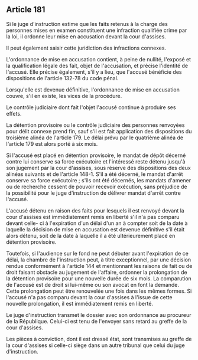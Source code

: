 Article 181
----
Si le juge d'instruction estime que les faits retenus à la charge des personnes
mises en examen constituent une infraction qualifiée crime par la loi, il
ordonne leur mise en accusation devant la cour d'assises.

Il peut également saisir cette juridiction des infractions connexes.

L'ordonnance de mise en accusation contient, à peine de nullité, l'exposé et la
qualification légale des fait, objet de l'accusation, et précise l'identité de
l'accusé. Elle précise également, s'il y a lieu, que l'accusé bénéficie des
dispositions de l'article 132-78 du code pénal.

Lorsqu'elle est devenue définitive, l'ordonnance de mise en accusation couvre,
s'il en existe, les vices de la procédure.

Le contrôle judiciaire dont fait l'objet l'accusé continue à produire ses
effets.

La détention provisoire ou le contrôle judiciaire des personnes renvoyées pour
délit connexe prend fin, sauf s'il est fait application des dispositions du
troisième alinéa de l'article 179. Le délai prévu par le quatrième alinéa de
l'article 179 est alors porté à six mois.

Si l'accusé est placé en détention provisoire, le mandat de dépôt décerné contre
lui conserve sa force exécutoire et l'intéressé reste détenu jusqu'à son
jugement par la cour d'assises, sous réserve des dispositions des deux alinéas
suivants et de l'article 148-1. S'il a été décerné, le mandat d'arrêt conserve
sa force exécutoire ; s'ils ont été décernés, les mandats d'amener ou de
recherche cessent de pouvoir recevoir exécution, sans préjudice de la
possibilité pour le juge d'instruction de délivrer mandat d'arrêt contre
l'accusé.

L'accusé détenu en raison des faits pour lesquels il est renvoyé devant la cour
d'assises est immédiatement remis en liberté s'il n'a pas comparu devant celle-
ci à l'expiration d'un délai d'un an à compter soit de la date à laquelle la
décision de mise en accusation est devenue définitive s'il était alors détenu,
soit de la date à laquelle il a été ultérieurement placé en détention
provisoire.

Toutefois, si l'audience sur le fond ne peut débuter avant l'expiration de ce
délai, la chambre de l'instruction peut, à titre exceptionnel, par une décision
rendue conformément à l'article 144 et mentionnant les raisons de fait ou de
droit faisant obstacle au jugement de l'affaire, ordonner la prolongation de la
détention provisoire pour une nouvelle durée de six mois. La comparution de
l'accusé est de droit si lui-même ou son avocat en font la demande. Cette
prolongation peut être renouvelée une fois dans les mêmes formes. Si l'accusé
n'a pas comparu devant la cour d'assises à l'issue de cette nouvelle
prolongation, il est immédiatement remis en liberté.

Le juge d'instruction transmet le dossier avec son ordonnance au procureur de la
République. Celui-ci est tenu de l'envoyer sans retard au greffe de la cour
d'assises.

Les pièces à conviction, dont il est dressé état, sont transmises au greffe de
la cour d'assises si celle-ci siège dans un autre tribunal que celui du juge
d'instruction.
